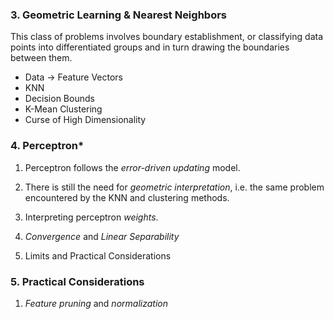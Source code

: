 ### 3. Geometric Learning & Nearest Neighbors
This class of problems involves boundary establishment, or classifying data points into differentiated groups and in turn drawing the boundaries between them.

- Data $\to$ Feature Vectors
- KNN
- Decision Bounds
- K-Mean Clustering
- Curse of High Dimensionality

### 4. Perceptron*
1. Perceptron follows the *error-driven updating* model.

2. There is still the need for *geometric interpretation*, i.e. the same problem encountered by the KNN and clustering methods.

3. Interpreting perceptron *weights*.

4. *Convergence* and *Linear Separability*

5. Limits and Practical Considerations

### 5. Practical Considerations

1. *Feature pruning* and *normalization*